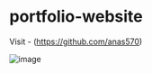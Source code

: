# portfolio-website

Visit - (https://github.com/anas570)

![image](https://user-images.githubusercontent.com/27288409/183673439-78d3e51f-27bc-48d2-96fe-07f45121febe.png)

